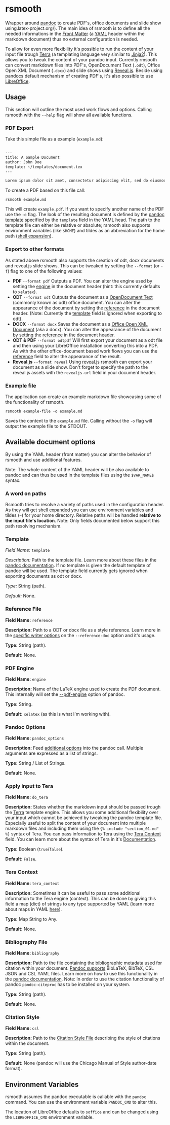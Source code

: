 # rsmooth

Wrapper around [pandoc](https://pandoc.org) to create PDF's, office documents and slide show using.latex-project.org/). The main idea of rsmooth is to define all the needed informations in the [Front Matter](https://jekyllrb.com/docs/front-matter/) (a [YAML](https://en.wikipedia.org/wiki/YAML) header within the markdown document) thus no external configuration is needed.

To allow for even more flexibility it's possible to run the content of your input file trough [Terra](https://tera.netlify.app/) (a templating language very similar to [Jinja2](https://jinja.palletsprojects.com/en/2.11.x/)). This allows you to tweak the content of your pandoc input. Currently rmsooth can convert markdown files into PDF's, OpenDocument Text (`.odt`), Office Open XML Document (`.docx`) and slide shows using [Reveal.js](https://revealjs.com/). Beside using pandocs default mechanism of creating PDF's, it's also possible to use [LibreOffice](https://www.libreoffice.org/).


## Usage

This section will outline the most used work flows and options. Calling rsmooth with the `--help` flag will show all available functions.

### PDF Export

Take this simple file as a example (`example.md`):

```markdown

---
title: A Sample Document
author: John Doe
template: ~/templates/document.tex
---

Lorem ipsum dolor sit amet, consectetur adipiscing elit, sed do eiusmod tempor.
```

To create a PDF based on this file call:

```shellscript
rsmooth example.md
```

This will create `example.pdf`. If you want to specify another name of the PDF use the `-o` flag. The look of the resulting document is defined by the [pandoc template](https://pandoc.org/MANUAL.html#templates) specified by the `template` field in the YAML head. The path to the template file can either be relative or absolute; rsmooth also supports environment variables (like `$HOME`) and tildes as an abbreviation for the home path ([shell expansion](https://tldp.org/LDP/Bash-Beginners-Guide/html/sect_03_04.html)).


### Export to other formats

As stated above rsmooth also supports the creation of odt, docx documents and reveal.js slide shows. This can be tweaked by setting the `--format` (or `-f`) flag to one of the following values:

- **PDF** `--format pdf` Outputs a PDF. You can alter the engine used by setting the [engine](#pdf-engine) in the document header (hint: this currently defaults to `xelatex`).
- **ODT** `--format odt` Outputs the document as a [OpenDocument Text](https://en.wikipedia.org/wiki/OpenDocument) (commonly known as odt) office document. You can alter the appearance of the document by setting the [reference](#reference-file) in the document header. (Note: Currently the [template](#template) field is ignored when exporting to odt).
- **DOCX** `--format docx` Saves the document as a [Office Open XML Document](https://en.wikipedia.org/wiki/Office_Open_XML) (aka a docx). You can alter the appearance of the document by setting the [reference](#reference-file) in the document header.
- **ODT & PDF** `--format odtpdf` Will first export your document as a odt file and then using your LibreOffice installation converting this into a PDF. As with the other office-document based work flows you can use the [reference](#reference-file) field to alter the appearance of the result.
- **Reveal.js** `--format reveal` Using [reveal.js](https://revealjs.com/) rsmooth can export your document as a slide show. Don't forget to specify the path to the reveal.js assets with the `revealjs-url` field in your document header. 


### Example file

The application can create an example markdown file showcasing some of the functionality of rsmooth.

```shell script
rsmooth example-file -o example.md
```

Saves the content to the `example.md` file. Calling without the `-o` flag will output the example file to the STDOUT.


## Available document options

By using the YAML header (front matter) you can alter the behavior of rsmooth and use additional features.

Note: The whole content of the YAML header will be also available to pandoc and can thus be used in the template files using the `$VAR_NAME$` syntax.


### A word on paths

Rsmooth tries to resolve a variety of paths used in the configuration header. As they will get [shell expanded](https://tldp.org/LDP/Bash-Beginners-Guide/html/sect_03_04.html) you can use environment variables and tildes (`~`) for your home directory. Relative paths will be handled **relative to the input file's location**. Note: Only fields documented below support this path resolving mechanism.


### Template

_Field Name:_ `template`

*Description:* Path to the template file. Learn more about these files in the [pandoc documentation](https://pandoc.org/MANUAL.html#templates). If no template is given the default template of pandoc will be used. The template field currently gets ignored when exporting documents as odt or docx.

*Type:* String (path).

*Default:* None.


### Reference File

**Field Name:** `reference`

**Description:** Path to a ODT or docx file as a style reference. Learn more in the [specific writer options](https://pandoc.org/MANUAL.html#options-affecting-specific-writers) on the `--reference-doc` option and it's usage.

**Type:** String (path).

**Default:** None.


### PDF Engine

**Field Name:** `engine`

**Description:** Name of the LaTeX engine used to create the PDF document. This internally will set the [--pdf-engine](https://pandoc.org/MANUAL.html#option--pdf-engine) option of pandoc.

**Type:** String.

**Default:** `xelatex` (as this is what I'm working with).


### Pandoc Options

**Field Name:** `pandoc_options`

**Description:** Feed [additional options](https://pandoc.org/MANUAL.html#options) into the pandoc call. Multiple arguments are expressed as a list of strings.

**Type:** String / List of Strings.

**Default:** None.


### Apply input to Tera

**Field Name:** `do_tera`

**Description:** States whether the markdown input should be passed trough the [Terra](https://tera.netlify.app/) template engine. This allows you some additional flexibility over your input which cannot be achieved by tweaking the pandoc template file. Especially useful to split the content of your document into multiple markdown files and including them using the `{% include "section_01.md" %}` syntax of Tera. You can pass information to Tera using the [Tera Context](#tera-context) field. You can learn more about the syntax of Tera in it's [Documentation](https://tera.netlify.app/docs/#templates).

**Type:** Boolean (`true`/`false`).

**Default:** `False`.


### Tera Context

**Field Name:** `tera_context`

**Description:** Sometimes it can be useful to pass some additional information to the Tera engine (context). This can be done by giving this field a map (dict) of strings to any type supported by YAML (learn more about maps in YAML [here](https://stackoverflow.com/a/34328811)).

**Type:** Map String to Any.

**Default:** None.


### Bibliography File

**Field Name:** `bibliography`

**Description:** Path to the file containing the bibliographic metadata used for citation within your document. [Pandoc supports](https://pandoc.org/MANUAL.html#specifying-bibliographic-data) BibLaTeX, BibTeX, CSL JSON and CSL YAML files. Learn more on how to use this functionality in the [pandoc documentation](https://pandoc.org/MANUAL.html#citation-syntax). Note: In order to use the citation functionality of pandoc `pandoc-citeproc` has to be installed on your system.

**Type:** String (path).

**Default:** None.


### Citation Style

**Field Name:** `csl`

**Description:** Path to the [Citation Style File](https://citationstyles.org/) describing the style of citations within the document.

**Type:** String (path).

**Default:** None (pandoc will use the Chicago Manual of Style author-date format).


## Environment Variables

rsmooth assumes the pandoc executable is callable with the `pandoc` command. You can use the environment variable `PANDOC_CMD` to alter this.

The location of LibreOffice defaults to `soffice` and can be changed using the `LIBREOFFICE_CMD` environment variable.
